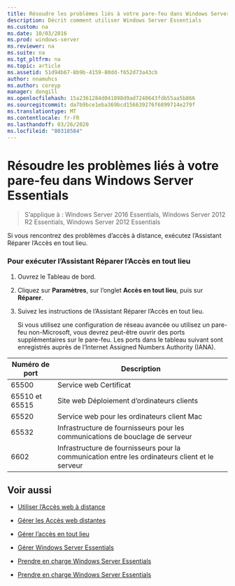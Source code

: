 ```yaml
---
title: Résoudre les problèmes liés à votre pare-feu dans Windows Server Essentials
description: Décrit comment utiliser Windows Server Essentials
ms.custom: na
ms.date: 10/03/2016
ms.prod: windows-server
ms.reviewer: na
ms.suite: na
ms.tgt_pltfrm: na
ms.topic: article
ms.assetid: 51d94b67-8b9b-4159-80dd-f652d73a43cb
author: nnamuhcs
ms.author: coreyp
manager: dongill
ms.openlocfilehash: 15a2361284d041898d9ad7240643fdb55aa5b866
ms.sourcegitcommit: da7b9bce1eba369bcd156639276f6899714e279f
ms.translationtype: MT
ms.contentlocale: fr-FR
ms.lasthandoff: 03/26/2020
ms.locfileid: "80318584"
---
```

# <a name="troubleshoot-your-firewall-in-windows-server-essentials"></a>Résoudre les problèmes liés à votre pare-feu dans Windows Server Essentials
 
>S’applique à : Windows Server 2016 Essentials, Windows Server 2012 R2 Essentials, Windows Server 2012 Essentials
  
 Si vous rencontrez des problèmes d’accès à distance, exécutez l’Assistant Réparer l’Accès en tout lieu.  
  
### <a name="to-run-the-repair-anywhere-access-wizard"></a>Pour exécuter l’Assistant Réparer l’Accès en tout lieu  
  
1. Ouvrez le Tableau de bord.  
  
2. Cliquez sur **Paramètres**, sur l’onglet **Accès en tout lieu**, puis sur **Réparer**.  
  
3. Suivez les instructions de l’Assistant Réparer l’Accès en tout lieu.  
  
   Si vous utilisez une configuration de réseau avancée ou utilisez un pare-feu non-Microsoft, vous devrez peut-être ouvrir des ports supplémentaires sur le pare-feu. Les ports dans le tableau suivant sont enregistrés auprès de l’Internet Assigned Numbers Authority (IANA).  
  
|Numéro de port|Description|  
|-----------------|-----------------|  
|65500|Service web Certificat|  
|65510 et 65515|Site web Déploiement d’ordinateurs clients|  
|65520|Service web pour les ordinateurs client Mac|  
|65532|Infrastructure de fournisseurs pour les communications de bouclage de serveur|  
|6602|Infrastructure de fournisseurs pour la communication entre les ordinateurs client et le serveur|  
  
## <a name="see-also"></a>Voir aussi  
  
-   [Utiliser l’Accès web à distance](../use/Use-Remote-Web-Access-in-Windows-Server-Essentials.md)  
  
-   [Gérer les Accès web distantes](../manage/Manage-Remote-Web-Access-in-Windows-Server-Essentials.md)  
  
-   [Gérer l’accès en tout lieu](../manage/Manage-Anywhere-Access-in-Windows-Server-Essentials.md)  
  
-   [Gérer Windows Server Essentials](../manage/Manage-Windows-Server-Essentials.md)  
  

-   [Prendre en charge Windows Server Essentials](Support-Windows-Server-Essentials.md)

-   [Prendre en charge Windows Server Essentials](../support/Support-Windows-Server-Essentials.md)

